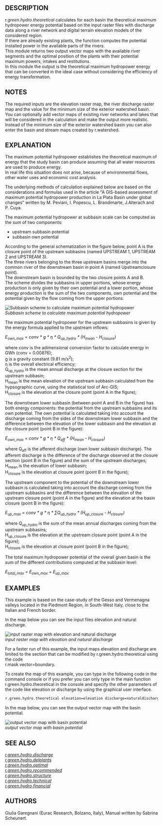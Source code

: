 ## DESCRIPTION

*r.green.hydro.theoretical* calculates for each basin the theoretical
maximum hydropower energy potential based on the input raster files with
discharge data along a river network and digital terrain elevation
models of the considered region.  
If there are already existing plants, the function computes the
potential installed power in the available parts of the rivers.  
This module returns two output vector maps with the available river
segments and the optimal position of the plants with their potential
maximum powers, intakes and restitutions.  
In this module the output is the theoretical maximum hydropower energy
that can be converted in the ideal case without considering the
efficiency of energy transformation.  
  
## NOTES

The required inputs are the elevation raster map, the river discharge
raster map and the value for the minimum size of the exterior watershed
basin.  
You can optionally add vector maps of existing river networks and lakes
that will be considered in the calculation and make the output more
realistic.  
Instead of the minimum size of the exterior watershed basin you can also
enter the basin and stream maps created by r.watershed.  
  
## EXPLANATION

The maximum potential hydropower establishes the theoretical maximum of
energy that the study basin can produce assuming that all water
resources are used to produce energy.  
In real life this situation does not arise, because of environmental
flows, other water uses and economic cost analysis.  
  
The underlying methods of calculation explained below are based on the
considerations and formulas used in the article "A GIS-based assessment
of maximum potential hydropower production in La Plata Basin under
global changes" written by M. Peviani, I. Popescu, L. Brandimarte,
J.Alterach and P. Cuya.  
  
The maximum potential hydropower at subbasin scale can be computed as
the sum of two components:  
  
- upstream subbasin potential
- subbasin own potential  
  
According to the general schematization in the figure below, point A is
the closure point of the upstream subbasins (named UPSTREAM 1, UPSTREAM
2 and UPSTREAM 3).  
The three rivers belonging to the three upstream basins merge into the
common river of the downstream basin in point A (named Upstreamclosure
point).  
The downstream basin is bounded by the two closure points A and B.  
The scheme divides the subbasins in upper portions, whose energy
production is only given by their own potential and a lower portion,
whose energy production is the sum of the two components, own potential
and the potential given by the flow coming from the upper portions.  
  
![Subbasin scheme to calculate maximum potential hydropower](r_green_hydro_theoretical_streams.png)  
*Subbasin scheme to calculate maximum potential hydropower*

The maximum potential hydropower for the upstream subbasins is given by
the energy formula applied to the upstream inflows:  
  
*E<sub>own\_max</sub> = conv \* g \* η \* Q<sub>up\_hydro</sub> \*
(H<sub>mean</sub> - H<sub>closure</sub>)*  

<span class="small">where conv is the adimensional conversion factor
to calculate energy in GWh (conv = 0.00876);  
g is a gravity constant (9.81 m/s<sup>2</sup>);  
η is the overall electrical efficiency;  
Q<sub>up\_hydro</sub> is the mean annual discharge at the closure
section for the upstream subbasin;  
H<sub>mean</sub> is the mean elevation of the upstream subbasin
calculated from the hypsographic curve, using the statistical tool of
Arc-GIS;  
H<sub>closure</sub> is the elevation at the closure point (point A in
the figure);</span>  

The downstream lower subbasin (between point A and B in the figure) has
both energy components: the potential from the upstream subbasins and
its own potential. The own potential is calculated taking into account
the discharge coming from the sides of the downstream lower subbasin and
the difference between the elevation of the lower subbasin and the
elevation at the closure point (point B in the figure):  
  
*E<sub>own\_max</sub> = conv \* g \* η \* Q<sub>aff</sub> \*
(H<sub>mean</sub> - H<sub>closure</sub>)*  

<span class="small">where Q<sub>aff</sub> is the afferent discharge
(own lower subbasin discharge). The afferent discharge is the
difference of the discharge observed at the closure section (point B
in the figure) and the sum of the upstream discharges;  
H<sub>mean</sub> is the elevation of lower subbasin;  
H<sub>closure</sub> is the elevation at closure point (point B in the
figure);</span>  

The upstream component to the potential of the downstream lower subbasin
is calculated taking into account the discharge coming from the upstream
subbasins and the difference between the elevation of the upstream
closure point (point A in the figure) and the elevation at the basin
closure (point B in the figure):  
  
*E<sub>up\_max</sub> = conv \* g \* η \* ∑Q<sub>up\_hydro</sub> \*
(H<sub>up\_closure</sub> - H<sub>closure</sub>)*  

<span class="small">where Q<sub>up\_hydro</sub> is the sum of the mean
annual discharges coming from the upstream subbasins;  
H<sub>up\_closure</sub> is the elevation at the upstream closure point
(point A in the figure);  
H<sub>closure</sub> is the elevation at closure point (point B in the
figure);</span>  

The total maximum hydropower potential of the overall given basin is the
sum of the different contributions computed at the subbasin level:  
  
*E<sub>total\_max</sub> = E<sub>own\_max</sub> + E<sub>up\_max</sub>*  
  
## EXAMPLES
  
This example is based on the case-study of the Gesso and Vermenagna
valleys located in the Piedmont Region, in South-West Italy, close to
the Italian and French border.  
  
In the map below you can see the input files elevation and natural
discharge.  
  
![input raster map with elevation and natural discharge](r_green_hydro_theoretical_input.png)  
*input raster map with elevation and natural discharge*

For a faster run of this example, the input maps elevation and discharge
are limited to the section that can be modified by
r.green.hydro.theoretical using the code  
r.mask vector=boundary.  
  
To create the map of this example, you can type in the following code in
the command console or if you prefer you can only type in the main
function r.green.hydro.theoretical in the console and specify the other
parameters of the code like elevation or discharge by using the
graphical user interface.  

```sh
r.green.hydro.theoretical elevation=elevation discharge=naturaldischarge rivers=streams lakes=lakes basins=basin stream=stream output=out
```

In the map below, you can see the output vector map with the basin
potential.  
  
![output vector map with basin potential](r_green_hydro_theoretical_output.png)  
*output vector map with basin potential*

## SEE ALSO

*[r.green.hydro.discharge](r.green.hydro.discharge.md)  
[r.green.hydro.delplants](r.green.hydro.delplants.md)  
[r.green.hydro.optimal](r.green.hydro.optimal.md)  
[r.green.hydro.recommended](r.green.hydro.recommended.md)  
[r.green.hydro.structure](r.green.hydro.structure.md)  
[r.green.hydro.technical](r.green.hydro.technical.md)  
[r.green.hydro.financial](r.green.hydro.financial.md)*

## AUTHORS

Giulia Garegnani (Eurac Research, Bolzano, Italy), Manual written by
Sabrina Scheunert.
